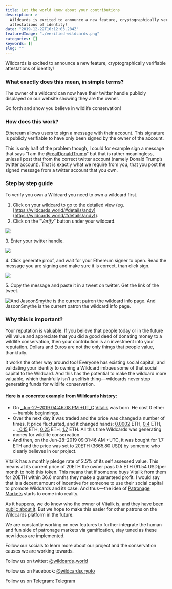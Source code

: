 ```yaml
---
title: Let the world know about your contributions
description: >-
  Wildcards is excited to announce a new feature, cryptographically verifiable
  attestations of identity!
date: "2019-12-22T16:12:03.284Z"
featuredImage: "./verified-wildcards.png"
categories: []
keywords: []
slug: ""
---
```


Wildcards is excited to announce a new feature, cryptographically verifiable attestations of identity!

### What exactly does this mean, in simple terms?

The owner of a wildcard can now have their twitter handle publicly displayed on our website showing they are the owner.

Go forth and show you believe in wildlife conservation!

### How does this work?

Ethereum allows users to sign a message with their account. This signature is publicly verifiable to have only been signed by the owner of the account.

This is only half of the problem though, I could for example sign a message that says “I am the @[realDonaldTrump](https://twitter.com/realDonaldTrump)” but that is rather meaningless, unless I post that from the correct twitter account (namely Donald Trump’s twitter account). That is exactly what we require from you, that you post the signed message from a twitter account that you own.

### Step by step guide

To verify you own a Wildcard you need to own a wildcard first.

1.  Click on your wildcard to go to the detailed view (eg. [https://wildcards.world/#details/andy](https://wildcards.world/#details/andy)).
2.  Click on the “_Verify_” button under your wildcard.

![](https://cdn-images-1.medium.com/max/800/1*VuI2hbJK_CkAbJqpfabl_g.png)

3\. Enter your twitter handle.

![](https://cdn-images-1.medium.com/max/800/1*DnMi37gccchC0lE1nLF0lw.png)

4\. Click generate proof, and wait for your Ethereum signer to open. Read the message you are signing and make sure it is correct, than click sign.

![](https://cdn-images-1.medium.com/max/800/1*1o2zy-Qe4C_ikI5bup8kxQ.png)

5\. Copy the message and paste it in a tweet on twitter. Get the link of the tweet.

![And JasoonSmythe is the current patron the wildcard info page.](https://cdn-images-1.medium.com/max/800/1*5Dm4nM3rPlZOqmzOmFLzHw.png)
And JasoonSmythe is the current patron the wildcard info page.

### Why this is important?

Your reputation is valuable. If you believe that people today or in the future will value and appreciate that you did a good deed of donating money to a wildlife conservation, then your contribution is an investment into your reputation. Dollars and Euros are not the only things that people value, thankfully.

It works the other way around too! Everyone has existing social capital, and validating your identity to owning a Wildcard imbues some of that social capital to the Wildcard. And this has the potential to make the wildcard more valuable, which thankfully isn’t a selfish thing — wildcards never stop generating funds for wildlife conservation.

#### Here is a concrete example from Wildcards history:

- On [\_Jun-27–2019 04:46:08 PM +UT_C](https://etherscan.io/tx/0xc5d83b4bca45495fbb26c52ff08b6b4b30659716d4fa3ccdfc0cf35adadb42c9) [Vitalik](https://wildcards.world/#details/vitalik) was born. He cost 0 ether — humble beginnings.
- Over the next day it was traded and the price was changed a number of times. It price fluctuated, and it changed hands: [0.0002](https://etherscan.io/tx/0x1d41bebcec93a17ebbd13897a0a57c0f316c06681839be9094ef03224e7a0252) ETH, [0.4](https://etherscan.io/tx/0x89d1c1dc0f712aa90e3d820a92d2b3e64cbc3826dd7a76f932a023e002a820f6) ETH, …[, 0.15](https://etherscan.io/tx/0xc06e9f1dae62c92905712362715eadb84c8ef48056ee67ffd1a178d6faafe5bd) ETH, [0.25](https://etherscan.io/tx/0x61d7cc955bcfe42c81a3c557f7cc5c610cdaf0042d74cb8c628f64de1eaa588d) ETH, [1.7](https://etherscan.io/tx/0x5252f6c22288950b92997934a3491656f2c12f7ba1299902f61eef4806312455) ETH. All this time Wildcards was generating money for wildlife conservation.
- And then, on the Jun-28–2019 09:31:46 AM +UTC, it was bought for 1.7 ETH and the price was set to 20ETH (3665.80 USD) by someone who clearly believes in our project.

Vitalik has a monthly pledge rate of 2.5% of its self assessed value. This means at its current price of 20ETH the owner pays 0.5 ETH (91.54 USD)per month to hold this token. This means that if someone buys Vitalik from them for 20ETH within 36.6 months they make a guaranteed profit. I would say that is a decent amount of incentive for someone to use their social capital to promote Wildcards and its case. And thus — the idea of [Patronage Markets](https://blog.simondlr.com/exploring-harberger-tax-in-patronage-markets) starts to come into reality.

As it happens, we do know who the owner of Vitalik is, and they have [been public about it](https://twitter.com/simondlr/status/1144540641516539904). But we hope to make this easier for other patrons on the Wildcards platform in the future.

We are constantly working on new features to further integrate the human and fun side of patronage markets via gamification, stay tuned as these new ideas are implemented.

Follow our socials to learn more about our project and the conservation causes we are working towards.

Follow us on twitter: [@wildcards_world](https://twitter.com/wildcards_world)

Follow us on Facebook: [@wildcardscrypto](https://www.facebook.com/wildcardscrypto)

Follow us on Telegram: [Telegram](https://t.me/wildcardsworld)
